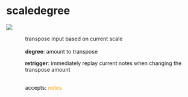 
<a name=scaledegree></a><br>
# <b>scaledegree</b>
<img src="https://www.bespokesynth.com/docs/screenshots/scaledegree.png"><br>
<div style="display:inline-block;margin-left:50px;">
transpose input based on current scale<br/><br/>
<b>degree</b>: amount to transpose<br>

<b>retrigger</b>: immediately replay current notes when changing the transpose amount<br>

<br>accepts: <font color=orange>notes</font> <br></div>
